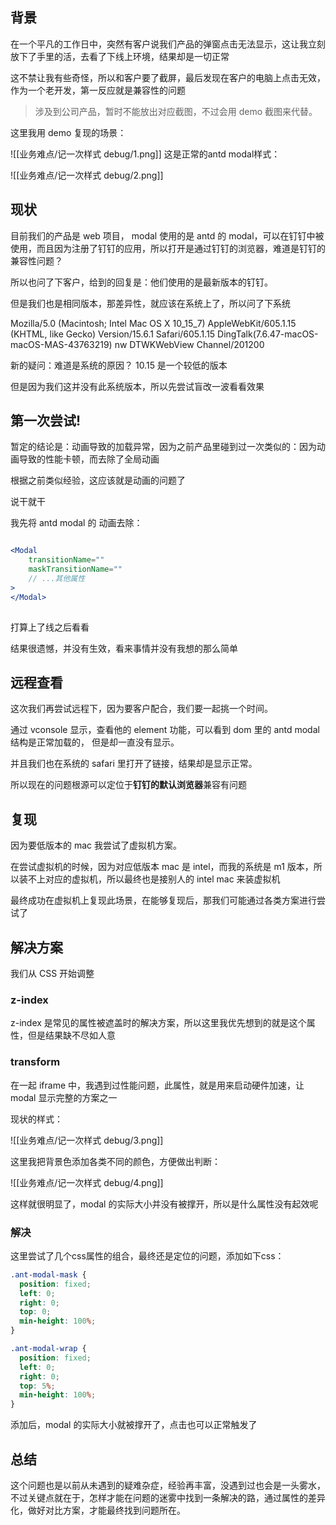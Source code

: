 
## 背景

在一个平凡的工作日中，突然有客户说我们产品的弹窗点击无法显示，这让我立刻放下了手里的活，去看了下线上环境，结果却是一切正常

这不禁让我有些奇怪，所以和客户要了截屏，最后发现在客户的电脑上点击无效，作为一个老开发，第一反应就是兼容性的问题

> 涉及到公司产品，暂时不能放出对应截图，不过会用 demo 截图来代替。

这里我用 demo 复现的场景：

![[业务难点/记一次样式 debug/1.png]]
这是正常的antd modal样式：

![[业务难点/记一次样式 debug/2.png]]



## 现状

目前我们的产品是 web 项目， modal 使用的是 antd 的 modal，可以在钉钉中被使用，而且因为注册了钉钉的应用，所以打开是通过钉钉的浏览器，难道是钉钉的兼容性问题？

所以也问了下客户，给到的回复是：他们使用的是最新版本的钉钉。

但是我们也是相同版本，那差异性，就应该在系统上了，所以问了下系统 

Mozilla/5.0 (Macintosh; Intel Mac OS X 10_15_7) AppleWebKit/605.1.15 (KHTML, like Gecko) Version/15.6.1 Safari/605.1.15 DingTalk(7.6.47-macOS-macOS-MAS-43763219) nw DTWKWebView Channel/201200

新的疑问：难道是系统的原因？ 10.15 是一个较低的版本

但是因为我们这并没有此系统版本，所以先尝试盲改一波看看效果

## 第一次尝试!

暂定的结论是：动画导致的加载异常，因为之前产品里碰到过一次类似的：因为动画导致的性能卡顿，而去除了全局动画

根据之前类似经验，这应该就是动画的问题了

说干就干

我先将 antd modal 的 动画去除：

```jsx

<Modal
    transitionName=""
    maskTransitionName=""
    // ...其他属性
>
</Modal>
 
```

打算上了线之后看看

结果很遗憾，并没有生效，看来事情并没有我想的那么简单

## 远程查看


这次我们再尝试远程下，因为要客户配合，我们要一起挑一个时间。

通过 vconsole 显示，查看他的 element 功能，可以看到 dom 里的 antd modal 结构是正常加载的， 但是却一直没有显示。

并且我们也在系统的 safari 里打开了链接，结果却是显示正常。

所以现在的问题根源可以定位于**钉钉的默认浏览器**兼容有问题





## 复现

因为要低版本的 mac 我尝试了虚拟机方案。

在尝试虚拟机的时候，因为对应低版本 mac 是 intel，而我的系统是 m1 版本，所以装不上对应的虚拟机，所以最终也是接别人的 intel mac 来装虚拟机


最终成功在虚拟机上复现此场景，在能够复现后，那我们可能通过各类方案进行尝试了

## 解决方案

我们从 CSS 开始调整

### z-index
z-index 是常见的属性被遮盖时的解决方案，所以这里我优先想到的就是这个属性，但是结果缺不尽如人意

### transform
在一起 iframe 中，我遇到过性能问题，此属性，就是用来启动硬件加速，让 modal 显示完整的方案之一

现状的样式：

![[业务难点/记一次样式 debug/3.png]]


这里我把背景色添加各类不同的颜色，方便做出判断：

![[业务难点/记一次样式 debug/4.png]]

这样就很明显了，modal 的实际大小并没有被撑开，所以是什么属性没有起效呢


### 解决

这里尝试了几个css属性的组合，最终还是定位的问题，添加如下css：

```css
.ant-modal-mask {
  position: fixed;
  left: 0;
  right: 0;
  top: 0;
  min-height: 100%;
}

.ant-modal-wrap {
  position: fixed;
  left: 0;
  right: 0;
  top: 5%;
  min-height: 100%;
}
```

添加后，modal 的实际大小就被撑开了，点击也可以正常触发了



## 总结

这个问题也是以前从未遇到的疑难杂症，经验再丰富，没遇到过也会是一头雾水，不过关键点就在于，怎样才能在问题的迷雾中找到一条解决的路，通过属性的差异化，做好对比方案，才能最终找到问题所在。